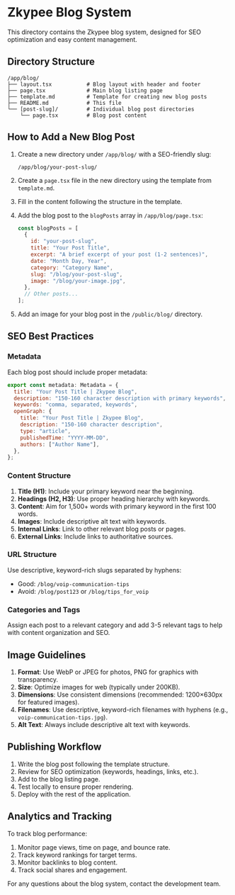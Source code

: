 # Zkypee Blog System

This directory contains the Zkypee blog system, designed for SEO optimization and easy content management.

## Directory Structure

```
/app/blog/
├── layout.tsx           # Blog layout with header and footer
├── page.tsx             # Main blog listing page
├── template.md          # Template for creating new blog posts
├── README.md            # This file
└── [post-slug]/         # Individual blog post directories
    └── page.tsx         # Blog post content
```

## How to Add a New Blog Post

1. Create a new directory under `/app/blog/` with a SEO-friendly slug:

   ```
   /app/blog/your-post-slug/
   ```

2. Create a `page.tsx` file in the new directory using the template from `template.md`.

3. Fill in the content following the structure in the template.

4. Add the blog post to the `blogPosts` array in `/app/blog/page.tsx`:

   ```javascript
   const blogPosts = [
     {
       id: "your-post-slug",
       title: "Your Post Title",
       excerpt: "A brief excerpt of your post (1-2 sentences)",
       date: "Month Day, Year",
       category: "Category Name",
       slug: "/blog/your-post-slug",
       image: "/blog/your-image.jpg",
     },
     // Other posts...
   ];
   ```

5. Add an image for your blog post in the `/public/blog/` directory.

## SEO Best Practices

### Metadata

Each blog post should include proper metadata:

```javascript
export const metadata: Metadata = {
  title: "Your Post Title | Zkypee Blog",
  description: "150-160 character description with primary keywords",
  keywords: "comma, separated, keywords",
  openGraph: {
    title: "Your Post Title | Zkypee Blog",
    description: "150-160 character description",
    type: "article",
    publishedTime: "YYYY-MM-DD",
    authors: ["Author Name"],
  },
};
```

### Content Structure

1. **Title (H1)**: Include your primary keyword near the beginning.
2. **Headings (H2, H3)**: Use proper heading hierarchy with keywords.
3. **Content**: Aim for 1,500+ words with primary keyword in the first 100 words.
4. **Images**: Include descriptive alt text with keywords.
5. **Internal Links**: Link to other relevant blog posts or pages.
6. **External Links**: Include links to authoritative sources.

### URL Structure

Use descriptive, keyword-rich slugs separated by hyphens:

- Good: `/blog/voip-communication-tips`
- Avoid: `/blog/post123` or `/blog/tips_for_voip`

### Categories and Tags

Assign each post to a relevant category and add 3-5 relevant tags to help with content organization and SEO.

## Image Guidelines

1. **Format**: Use WebP or JPEG for photos, PNG for graphics with transparency.
2. **Size**: Optimize images for web (typically under 200KB).
3. **Dimensions**: Use consistent dimensions (recommended: 1200×630px for featured images).
4. **Filenames**: Use descriptive, keyword-rich filenames with hyphens (e.g., `voip-communication-tips.jpg`).
5. **Alt Text**: Always include descriptive alt text with keywords.

## Publishing Workflow

1. Write the blog post following the template structure.
2. Review for SEO optimization (keywords, headings, links, etc.).
3. Add to the blog listing page.
4. Test locally to ensure proper rendering.
5. Deploy with the rest of the application.

## Analytics and Tracking

To track blog performance:

1. Monitor page views, time on page, and bounce rate.
2. Track keyword rankings for target terms.
3. Monitor backlinks to blog content.
4. Track social shares and engagement.

For any questions about the blog system, contact the development team.

